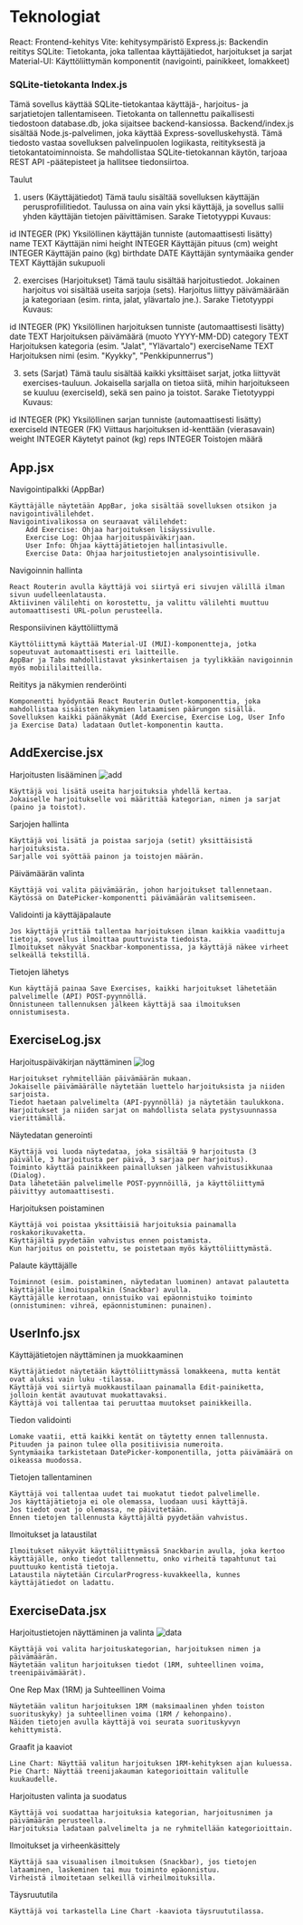# Teknologiat
React: Frontend-kehitys
Vite:  kehitysympäristö
Express.js: Backendin reititys
SQLite: Tietokanta, joka tallentaa käyttäjätiedot, harjoitukset ja sarjat
Material-UI: Käyttöliittymän komponentit (navigointi, painikkeet, lomakkeet)

### SQLite-tietokanta Index.js
Tämä sovellus käyttää SQLite-tietokantaa käyttäjä-, harjoitus- ja sarjatietojen tallentamiseen. Tietokanta on tallennettu paikallisesti tiedostoon database.db, joka sijaitsee backend-kansiossa.
Backend/index.js sisältää Node.js-palvelimen, joka käyttää Express-sovelluskehystä. Tämä tiedosto vastaa sovelluksen palvelinpuolen logiikasta, reitityksestä ja tietokantatoiminnoista. Se mahdollistaa SQLite-tietokannan käytön, tarjoaa REST API -päätepisteet ja hallitsee tiedonsiirtoa.

Taulut

1. users (Käyttäjätiedot)
Tämä taulu sisältää sovelluksen käyttäjän perusprofiilitiedot. Taulussa on aina vain yksi käyttäjä, ja sovellus sallii yhden käyttäjän tietojen päivittämisen.
Sarake	Tietotyyppi	Kuvaus:

id	INTEGER (PK)	Yksilöllinen käyttäjän tunniste (automaattisesti lisätty)
name	TEXT	Käyttäjän nimi
height	INTEGER	Käyttäjän pituus (cm)
weight	INTEGER	Käyttäjän paino (kg)
birthdate	DATE	Käyttäjän syntymäaika
gender	TEXT	Käyttäjän sukupuoli

2. exercises (Harjoitukset)
Tämä taulu sisältää harjoitustiedot. Jokainen harjoitus voi sisältää useita sarjoja (sets). Harjoitus liittyy päivämäärään ja kategoriaan (esim. rinta, jalat, ylävartalo jne.).
Sarake	Tietotyyppi	Kuvaus:

id	INTEGER (PK)	Yksilöllinen harjoituksen tunniste (automaattisesti lisätty)
date	TEXT	Harjoituksen päivämäärä (muoto YYYY-MM-DD)
category	TEXT	Harjoituksen kategoria (esim. "Jalat", "Ylävartalo")
exerciseName	TEXT	Harjoituksen nimi (esim. "Kyykky", "Penkkipunnerrus")

3. sets (Sarjat)
Tämä taulu sisältää kaikki yksittäiset sarjat, jotka liittyvät exercises-tauluun. Jokaisella sarjalla on tietoa siitä, mihin harjoitukseen se kuuluu (exerciseId), sekä sen paino ja toistot.
Sarake	Tietotyyppi	Kuvaus:

id	INTEGER (PK)	Yksilöllinen sarjan tunniste (automaattisesti lisätty)
exerciseId	INTEGER (FK)	Viittaus harjoituksen id-kenttään (vierasavain)
weight	INTEGER	Käytetyt painot (kg)
reps	INTEGER	Toistojen määrä

## App.jsx

Navigointipalkki (AppBar)

    Käyttäjälle näytetään AppBar, joka sisältää sovelluksen otsikon ja navigointivälilehdet.
    Navigointivalikossa on seuraavat välilehdet:
        Add Exercise: Ohjaa harjoituksen lisäyssivulle.
        Exercise Log: Ohjaa harjoituspäiväkirjaan.
        User Info: Ohjaa käyttäjätietojen hallintasivulle.
        Exercise Data: Ohjaa harjoitustietojen analysointisivulle.

Navigoinnin hallinta

    React Routerin avulla käyttäjä voi siirtyä eri sivujen välillä ilman sivun uudelleenlatausta.
    Aktiivinen välilehti on korostettu, ja valittu välilehti muuttuu automaattisesti URL-polun perusteella.

Responsiivinen käyttöliittymä

    Käyttöliittymä käyttää Material-UI (MUI)-komponentteja, jotka sopeutuvat automaattisesti eri laitteille.
    AppBar ja Tabs mahdollistavat yksinkertaisen ja tyylikkään navigoinnin myös mobiililaitteilla.

Reititys ja näkymien renderöinti

    Komponentti hyödyntää React Routerin Outlet-komponenttia, joka mahdollistaa sisäisten näkymien lataamisen päärungon sisällä.
    Sovelluksen kaikki päänäkymät (Add Exercise, Exercise Log, User Info ja Exercise Data) ladataan Outlet-komponentin kautta.

## AddExercise.jsx

Harjoitusten lisääminen
![add](https://github.com/user-attachments/assets/8e39721a-1274-45bc-9fbe-62fa9bf75b0a)

    Käyttäjä voi lisätä useita harjoituksia yhdellä kertaa.
    Jokaiselle harjoitukselle voi määrittää kategorian, nimen ja sarjat (paino ja toistot).

Sarjojen hallinta

    Käyttäjä voi lisätä ja poistaa sarjoja (setit) yksittäisistä harjoituksista.
    Sarjalle voi syöttää painon ja toistojen määrän.

Päivämäärän valinta

    Käyttäjä voi valita päivämäärän, johon harjoitukset tallennetaan.
    Käytössä on DatePicker-komponentti päivämäärän valitsemiseen.

Validointi ja käyttäjäpalaute

    Jos käyttäjä yrittää tallentaa harjoituksen ilman kaikkia vaadittuja tietoja, sovellus ilmoittaa puuttuvista tiedoista.
    Ilmoitukset näkyvät Snackbar-komponentissa, ja käyttäjä näkee virheet selkeällä tekstillä.

Tietojen lähetys

    Kun käyttäjä painaa Save Exercises, kaikki harjoitukset lähetetään palvelimelle (API) POST-pyynnöllä.
    Onnistuneen tallennuksen jälkeen käyttäjä saa ilmoituksen onnistumisesta.

## ExerciseLog.jsx
Harjoituspäiväkirjan näyttäminen
![log](https://github.com/user-attachments/assets/a42575ac-e3cb-4556-b651-7842d572a9e7)

    Harjoitukset ryhmitellään päivämäärän mukaan.
    Jokaiselle päivämäärälle näytetään luettelo harjoituksista ja niiden sarjoista.
    Tiedot haetaan palvelimelta (API-pyynnöllä) ja näytetään taulukkona.
    Harjoitukset ja niiden sarjat on mahdollista selata pystysuunnassa vierittämällä.

Näytedatan generointi

    Käyttäjä voi luoda näytedataa, joka sisältää 9 harjoitusta (3 päivälle, 3 harjoitusta per päivä, 3 sarjaa per harjoitus).
    Toiminto käyttää painikkeen painalluksen jälkeen vahvistusikkunaa (Dialog).
    Data lähetetään palvelimelle POST-pyynnöillä, ja käyttöliittymä päivittyy automaattisesti.

Harjoituksen poistaminen

    Käyttäjä voi poistaa yksittäisiä harjoituksia painamalla roskakorikuvaketta.
    Käyttäjältä pyydetään vahvistus ennen poistamista.
    Kun harjoitus on poistettu, se poistetaan myös käyttöliittymästä.

Palaute käyttäjälle

    Toiminnot (esim. poistaminen, näytedatan luominen) antavat palautetta käyttäjälle ilmoituspalkin (Snackbar) avulla.
    Käyttäjälle kerrotaan, onnistuiko vai epäonnistuiko toiminto (onnistuminen: vihreä, epäonnistuminen: punainen).

## UserInfo.jsx

Käyttäjätietojen näyttäminen ja muokkaaminen

    Käyttäjätiedot näytetään käyttöliittymässä lomakkeena, mutta kentät ovat aluksi vain luku -tilassa.
    Käyttäjä voi siirtyä muokkaustilaan painamalla Edit-painiketta, jolloin kentät avautuvat muokattavaksi.
    Käyttäjä voi tallentaa tai peruuttaa muutokset painikkeilla.

Tiedon validointi

    Lomake vaatii, että kaikki kentät on täytetty ennen tallennusta.
    Pituuden ja painon tulee olla positiivisia numeroita.
    Syntymäaika tarkistetaan DatePicker-komponentilla, jotta päivämäärä on oikeassa muodossa.

Tietojen tallentaminen

    Käyttäjä voi tallentaa uudet tai muokatut tiedot palvelimelle.
    Jos käyttäjätietoja ei ole olemassa, luodaan uusi käyttäjä.
    Jos tiedot ovat jo olemassa, ne päivitetään.
    Ennen tietojen tallennusta käyttäjältä pyydetään vahvistus.

Ilmoitukset ja lataustilat

    Ilmoitukset näkyvät käyttöliittymässä Snackbarin avulla, joka kertoo käyttäjälle, onko tiedot tallennettu, onko virheitä tapahtunut tai puuttuuko kentistä tietoja.
    Lataustila näytetään CircularProgress-kuvakkeella, kunnes käyttäjätiedot on ladattu.

## ExerciseData.jsx

Harjoitustietojen näyttäminen ja valinta
![data](https://github.com/user-attachments/assets/7cb55970-df9c-4c3d-b9d4-a4307a3bd972)

    Käyttäjä voi valita harjoituskategorian, harjoituksen nimen ja päivämäärän.
    Näytetään valitun harjoituksen tiedot (1RM, suhteellinen voima, treenipäivämäärät).

One Rep Max (1RM) ja Suhteellinen Voima

    Näytetään valitun harjoituksen 1RM (maksimaalinen yhden toiston suorituskyky) ja suhteellinen voima (1RM / kehonpaino).
    Näiden tietojen avulla käyttäjä voi seurata suorituskyvyn kehittymistä.

Graafit ja kaaviot

    Line Chart: Näyttää valitun harjoituksen 1RM-kehityksen ajan kuluessa.
    Pie Chart: Näyttää treenijakauman kategorioittain valitulle kuukaudelle.

Harjoitusten valinta ja suodatus

    Käyttäjä voi suodattaa harjoituksia kategorian, harjoitusnimen ja päivämäärän perusteella.
    Harjoituksia ladataan palvelimelta ja ne ryhmitellään kategorioittain.

Ilmoitukset ja virheenkäsittely

    Käyttäjä saa visuaalisen ilmoituksen (Snackbar), jos tietojen lataaminen, laskeminen tai muu toiminto epäonnistuu.
    Virheistä ilmoitetaan selkeillä virheilmoituksilla.

Täysruututila

    Käyttäjä voi tarkastella Line Chart -kaaviota täysruututilassa.


